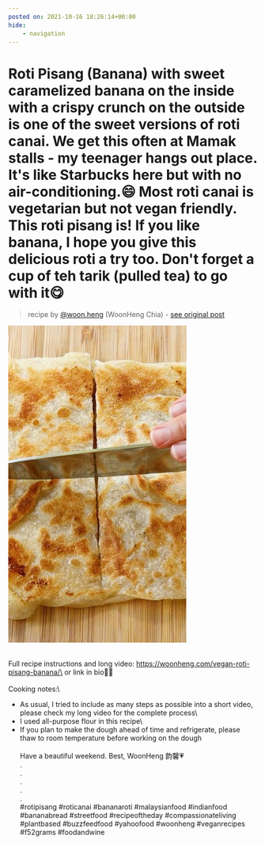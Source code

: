 ```yaml
---
posted on: 2021-10-16 18:26:14+00:00
hide:
    - navigation
---
```


# Roti Pisang (Banana) with sweet caramelized banana on the inside with a crispy crunch on the outside is one of the sweet versions of roti canai. We get this often at Mamak stalls - my teenager hangs out place. It's like Starbucks here but with no air-conditioning.😄 Most roti canai is vegetarian but not vegan friendly. This roti pisang is! If you like banana, I hope you give this delicious roti a try too. Don't forget a cup of teh tarik (pulled tea) to go with it😋⁣ 

> recipe by [@woon.heng](https://www.instagram.com/woon.heng/) 
(WoonHeng Chia) - [see original post](https://instagram.com/p/CVGXCx2pbVN)

![](../img/woon.heng_16-10-2021_1810.png)

⁣\
Full recipe instructions and long video: https://woonheng.com/vegan-roti-pisang-banana/⁣\
or link in bio☝🏼⁣\
⁣\
Cooking notes:⁣\
- As usual, I tried to include as many steps as possible into a short video, please check my long video for the complete process⁣⁣⁣\
- I used all-purpose flour in this recipe⁣\
- If you plan to make the dough ahead of time and refrigerate, please thaw to room temperature before working on the dough⁣\
⁣\
Have a beautiful weekend. Best, WoonHeng 韵馨💗⁣⁣⁣⁣\
.⁣\
.⁣\
.⁣\
.⁣\
.⁣\
\#rotipisang \#roticanai \#bananaroti \#malaysianfood \#indianfood \#bananabread \#streetfood \#recipeoftheday \#compassionateliving \#plantbased \#buzzfeedfood \#yahoofood \#woonheng \#veganrecipes \#f52grams \#foodandwine 